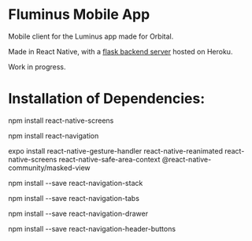 # Fluminus Mobile App

Mobile client for the Luminus app made for Orbital. 

Made in React Native, with a [flask backend server](https://github.com/Orbital-2020-RS-25/pyfluminus-server) hosted on Heroku. 

Work in progress. 

# Installation of Dependencies:

npm install react-native-screens

npm install react-navigation

expo install react-native-gesture-handler react-native-reanimated react-native-screens react-native-safe-area-context @react-native-community/masked-view

npm install --save react-navigation-stack

npm install --save react-navigation-tabs

npm install --save react-navigation-drawer

npm install --save react-navigation-header-buttons

